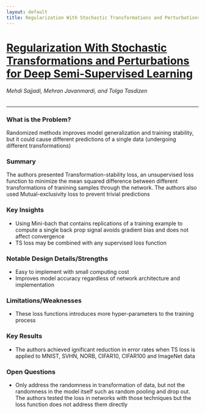 ```yaml
---
layout: default
title: Regularization With Stochastic Transformations and Perturbations for Deep Semi-Supervised Learning
---
```


# [Regularization With Stochastic Transformations and Perturbations for Deep Semi-Supervised Learning](https://arxiv.org/abs/1606.04586)

###### Mehdi Sajjadi, Mehran Javanmardi, and Tolga Tasdizen

---

### What is the Problem?
Randomized methods improves model generalization and training stability, but it
could cause different predictions of a single data (undergoing different 
transformations) 

### Summary
The authors presented Transformation-stability loss, an unsupervised loss
function to minimize the mean squared difference between different
transformations of tranining samples through the network. The
authors also used Mutual-exclusivity loss to prevent trivial predictions


### Key Insights
- Using Mini-bach that contains replications of a training example to compute a
    single back prop signal avoids gradient bias and does not affect convergence
- TS loss may be combined with any supervised loss function

### Notable Design Details/Strengths
- Easy to implement with small computing cost
- Improves model accuracy regardless of network architecture and implementation

### Limitations/Weaknesses
- These loss functions introduces more hyper-parameters to the training process

### Key Results
- The authors achieved ignificant reduction in error rates when TS loss is
    applied to MNIST, SVHN, NORB, CIFAR10, CIFAR100 and ImageNet data

### Open Questions
- Only address the randomness in transformation of data, but not the randomness
    in the model itself such as random pooling and drop out. The authors tested
    the loss in networks with those techniques but the loss function does not
    address them directly
